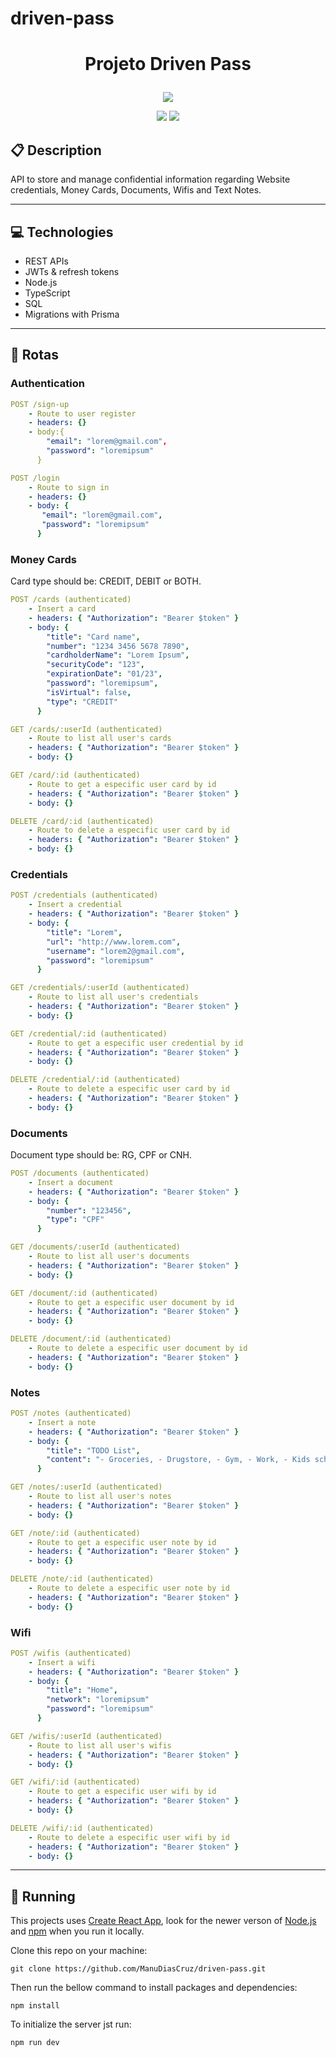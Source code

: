 # driven-pass
# <p align = "center"> Projeto Driven Pass </p>

<p align="center">
   <img src="https://images.emojiterra.com/twitter/512px/1f512.png"/>
</p>

<p align = "center">
   <img src="https://img.shields.io/badge/author-Manuella Dias Cruz-4dae71?style=flat-square" />
   <img src="https://img.shields.io/github/languages/count/Manuella Dias Cruz/DrivenPass?color=4dae71&style=flat-square" />
</p>


##  :clipboard: Description

API to store and manage confidential information regarding Website credentials, Money Cards, Documents, Wifis and Text Notes.

***

## :computer:	 Technologies

- REST APIs
- JWTs & refresh tokens
- Node.js
- TypeScript
- SQL
- Migrations with Prisma

***

## :rocket: Rotas

### Authentication

```yml
POST /sign-up
    - Route to user register
    - headers: {}
    - body:{
        "email": "lorem@gmail.com",
        "password": "loremipsum"
      }
```
    
```yml 
POST /login
    - Route to sign in
    - headers: {}
    - body: {
       "email": "lorem@gmail.com",
       "password": "loremipsum"
      }
```

### Money Cards
Card type should be: CREDIT, DEBIT or BOTH.

```yml 
POST /cards (authenticated)
    - Insert a card
    - headers: { "Authorization": "Bearer $token" }
    - body: {
        "title": "Card name",
        "number": "1234 3456 5678 7890",
        "cardholderName": "Lorem Ipsum",
        "securityCode": "123",
        "expirationDate": "01/23",
        "password": "loremipsum",
        "isVirtual": false,
        "type": "CREDIT"
      }
```

```yml
GET /cards/:userId (authenticated)
    - Route to list all user's cards
    - headers: { "Authorization": "Bearer $token" }
    - body: {}
``` 

```yml
GET /card/:id (authenticated)
    - Route to get a especific user card by id
    - headers: { "Authorization": "Bearer $token" }
    - body: {}
```
 
```yml
DELETE /card/:id (authenticated)
    - Route to delete a especific user card by id
    - headers: { "Authorization": "Bearer $token" }
    - body: {}
```

### Credentials

```yml 
POST /credentials (authenticated)
    - Insert a credential
    - headers: { "Authorization": "Bearer $token" }
    - body: {
        "title": "Lorem",
        "url": "http://www.lorem.com",
        "username": "lorem2@gmail.com",
        "password": "loremipsum"
      }
```

```yml
GET /credentials/:userId (authenticated)
    - Route to list all user's credentials
    - headers: { "Authorization": "Bearer $token" }
    - body: {}
``` 

```yml
GET /credential/:id (authenticated)
    - Route to get a especific user credential by id
    - headers: { "Authorization": "Bearer $token" }
    - body: {}
```
 
```yml
DELETE /credential/:id (authenticated)
    - Route to delete a especific user card by id
    - headers: { "Authorization": "Bearer $token" }
    - body: {}
```

### Documents
Document type should be: RG, CPF or CNH.

```yml 
POST /documents (authenticated)
    - Insert a document
    - headers: { "Authorization": "Bearer $token" }
    - body: {
        "number": "123456",
        "type": "CPF"
      }
```

```yml
GET /documents/:userId (authenticated)
    - Route to list all user's documents
    - headers: { "Authorization": "Bearer $token" }
    - body: {}
``` 

```yml
GET /document/:id (authenticated)
    - Route to get a especific user document by id
    - headers: { "Authorization": "Bearer $token" }
    - body: {}
```
 
```yml
DELETE /document/:id (authenticated)
    - Route to delete a especific user document by id
    - headers: { "Authorization": "Bearer $token" }
    - body: {}
```

### Notes

```yml 
POST /notes (authenticated)
    - Insert a note
    - headers: { "Authorization": "Bearer $token" }
    - body: {
        "title": "TODO List",
        "content": "- Groceries, - Drugstore, - Gym, - Work, - Kids school meeting"
      }
```

```yml
GET /notes/:userId (authenticated)
    - Route to list all user's notes
    - headers: { "Authorization": "Bearer $token" }
    - body: {}
``` 

```yml
GET /note/:id (authenticated)
    - Route to get a especific user note by id
    - headers: { "Authorization": "Bearer $token" }
    - body: {}
```
 
```yml
DELETE /note/:id (authenticated)
    - Route to delete a especific user note by id
    - headers: { "Authorization": "Bearer $token" }
    - body: {}
```

### Wifi

```yml 
POST /wifis (authenticated)
    - Insert a wifi
    - headers: { "Authorization": "Bearer $token" }
    - body: {
        "title": "Home",
        "network": "loremipsum"
        "password": "loremipsum"
      }
```

```yml
GET /wifis/:userId (authenticated)
    - Route to list all user's wifis
    - headers: { "Authorization": "Bearer $token" }
    - body: {}
``` 

```yml
GET /wifi/:id (authenticated)
    - Route to get a especific user wifi by id
    - headers: { "Authorization": "Bearer $token" }
    - body: {}
```
 
```yml
DELETE /wifi/:id (authenticated)
    - Route to delete a especific user wifi by id
    - headers: { "Authorization": "Bearer $token" }
    - body: {}
```

***

## 🏁 Running

This projects uses [Create React App](https://github.com/facebook/create-react-app), look for the newer verson of [Node.js](https://nodejs.org/en/download/) and [npm](https://www.npmjs.com/) when you run it locally.

Clone this repo on your machine:

```
git clone https://github.com/ManuDiasCruz/driven-pass.git
```

Then run the bellow command to install packages and dependencies:

```
npm install
```

To initialize the server jst run:
```
npm run dev
```
